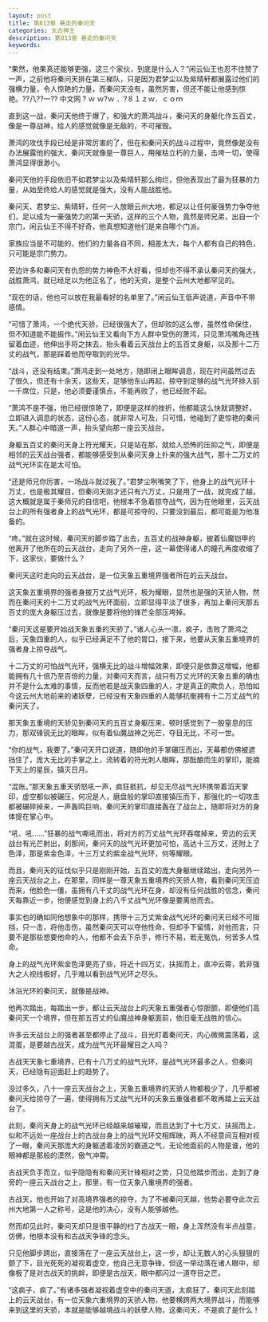 ```yaml
---
layout: post
title: 第813章 暴走的秦问天
categories: 太古神王
description: 第813章 暴走的秦问天
keywords:
---
```


“果然，他果真还能够更强，这三个家伙，到底是什么人？”闲云仙王也忍不住赞了一声，之前他将秦问天排在第三梯队，只是因为君梦尘以及紫晴轩都展露过他们的强横力量，令人惊艳的力量，而秦问天没有，虽然厉害，但还不能让他感到惊艳。??八??一?? 中文网  ? ｗ ｗ?ｗ ．?８１ｚｗ．ｃｏｍ

直到这一战，秦问天他终于爆了，和强大的萧鸿战斗，秦问天的身躯化作五百丈，像是一尊战神，给人的感觉就像是无敌的，不可摧毁。

萧鸿的攻伐手段已经是非常厉害的了，但在和秦问天的战斗过程中，竟然像是没有办法展露他的强大，秦问天就像是一尊巨人，用摧枯立朽的力量，击垮一切，使得萧鸿显得很渺小。

秦问天他的手段依旧不如君梦尘以及紫晴轩那么绚烂，但他表现出了最为狂暴的力量，从始至终给人的感觉就是强大，没有人能战胜他。

秦问天、君梦尘、紫晴轩，任何一人放眼云州大地，都足以让任何豪强势力争夺他们，足以成为一豪强势力的第一天骄，这样的三个人物，竟然是师兄弟，出自一个宗门，闲云仙王不得不好奇，他真想知道他们是来自哪个门派。

家族应当是不可能的，他们的力量各自不同，相差太大，每个人都有自己的特色，只可能是宗门势力。

旁边许多和秦问天有仇怨的势力神色不大好看，但却也不得不承认秦问天的强大，战胜萧鸿，就已经足以为他正名了，他的天资，是整个云州大地都罕见的。

“现在的话，他也可以放在我最看好的名单里了。”闲云仙王低声说道，声音中不带感情。

“可惜了萧鸿，一个绝代天骄，已经很强大了，但却败的这么惨，虽然性命保住，但不知道能不能振作。”闲云仙王又看向下方人群中受伤的萧鸿，只见萧鸿嘴角还残留着血迹，他伸出手将之抹去，抬头看着云天战台上的五百丈身躯，以及那十二万丈的战气，那是踩着他而夺取到的光华。

“战斗，还没有结束。”萧鸿走到一处地方，随即闭上眼眸调息，现在时间虽然过去了很久，但还有十余天，这些天，足够他东山再起，掠夺到足够的战气光环排入前一千席位，只是，他必须要谨慎点，不能再败了，他已经败不起。

“萧鸿不是不强，他已经很惊艳了，即便是这样的挫折，他都能这么快就调整好，立即进入调息的状态，这份心态，就非常人可及，只可惜，他碰到了更惊艳的秦问天。”人群心中暗道一声，抬头望向那一座云天战台。

身躯五百丈的秦问天身上符光耀天，只是站在那，就给人恐怖的压抑之气，即便是相邻的云天战台强者，都能够感受到从秦问天身上扑来的强大战气，那十二万丈的战气光环实在是太可怕。

“还是师兄你厉害，一场战斗就过我了。”君梦尘咧嘴笑了下，他身上的战气光环十万丈，也是极其耀目，但秦问天刚才还只有六万丈，只是用了一战，就完成了越，这大概就是属于秦师兄的自信吧，他根本不急着掠夺战气，因为在他眼里，云天战台上的所有强者身上的战气光环，都是可掠夺的，只要没到最后，都可能是为他准备的。

“咚。”就在这时候，秦问天的脚步踏了出去，五百丈的战神身躯，披着仙魔铠甲的他离开了他所在的云天战台，走向了另外一座，这一幕使得诸人的瞳孔再度收缩了下，这家伙，要做什么？

秦问天这时走向的云天战台，是一位天象五重境界强者所在的云天战台。

这天象五重境界的强者身披万丈战气光环，极为耀眼，显然也是强的天骄人物，然而在秦问天的十二万丈的战气光环面前，立即显得平淡了很多，再加上秦问天那五百丈的庞大身躯压过去，就像是要将他的锋芒全部压垮掉。

“秦问天这是要开始战天象五重的天骄了。”诸人心头一凛，疯子，击败了萧鸿之后，天象四重的人，似乎已经满足不了他的胃口，接下来，他要从天象五重境界的强者身上掠夺战气。

十二万丈的可怕战气光环，强横无比的战斗增幅效果，即便只是依靠这增幅，他都能拥有几十倍乃至百倍的力量，对秦问天而言，战只有万丈光环的天象五重的确也并不是什么太难的事情，反而他若是战天象四重的人，才是真正的欺负人，恐怕如今这云州大地前来的诸妖孽，已经没有天象四重的人能够抗衡拥有十二万丈战气的秦问天了。

那天象五重境的天骄见到秦问天的五百丈身躯压来，顿时感觉到了一股窒息的压力，那双锋锐无比的眼眸，似有着仙魔战神之光芒，夺目无比，不可一世。

“你的战气，我要了。”秦问天开口说道，随即他的手掌碾压而出，天幕都仿佛被遮挡住了，庞大无比的手掌之上，流转着的符光刺人眼眸，那酝酿而生的掌印，能摘下天上的星辰，镇灭日月。

“混账。”那天象五重天骄怒吼一声，疯狂抵抗，却见无尽战气光环携带着滔天掌印，虚空都似被碾压，何况是人，磨盘般的掌印直接镇压而下，那强化的一切攻击都被碾碎掉来，一声轰鸣巨响，秦问天的掌印直接轰在了战台上，随即将对方的身体提在掌心中。

“吼、吼……”狂暴的战气嘶吼而出，将对方的万丈战气光环吞噬掉来，旁边的云天战台有光芒射出，刹那间，秦问天的战气光环更加可怕，高达十三万丈，还附上了色泽，那是紫金色泽，十三万丈的紫金战气光环，何等耀眼。

而且，秦问天的征伐似乎只是刚刚开始，五百丈的庞大身躯继续踏出，走向另外一座云天战台之上，在那里，同样是一尊天象五重境界的天骄人物，看到秦问天压迫而来，他脸色一僵，虽拥有八千丈的战气光环在身，却没有任何战胜的信念，秦问天每靠近一步，他便感觉到身上的八千丈战气光环像是要离他而去。

事实也的确如同他想象中的那样，携带十三万丈紫金战气光环的秦问天已经不可阻挡，只一击，将他击伤，虽然秦问天可以夺他性命，但却手下留情，对他而言，只要不是那些想要他命的人，他都不会去下杀手，修行不易，若无冤仇，何苦多人性命。

身上的战气光环紫金色泽更亮了些，将近十四万丈，扶摇而上，直冲云霄，若非强大之人视线极好，几乎难以看到战气光环之尽头。

沐浴光环的秦问天，就像是战神。

他再次踏出，每踏出一步，都让云天战台上的天象五重强者心惊胆颤，即便他们高秦问天一个境界，但在那五百丈的仙魔战神身躯面前，依旧毫无战胜的信心。

许多云天战台上的强者甚至都停止了战斗，目光盯着秦问天，内心微微震荡着，这混蛋，是要越古战天，成为战气光环最耀目之人吗？

古战天天象七重境界，已有十八万丈的战气光环，是战气光环最多之人，但秦问天，已经隐有迎面赶上的趋势了。

没过多久，八十一座云天战台之上，天象五重境界的天骄人物都极少了，几乎都被秦问天给掠夺了一遍，使得拥有万丈战气光环的天象五重强者都不敢再踏上云天战台了。

此刻，秦问天身上的战气光环已经越来越璀璨，而且达到了十七万丈，扶摇而上，似和不远处一座战台上的古战台身上的战气光环交相辉映，两人不经意间互相对视了一眼，秦问天那庞大的身躯透着凌厉的霸道之气，无论他面前的人物是谁，他的眼神都是那般的漠然，傲气冲霄。

古战天负手而立，似乎隐隐有和秦问天针锋相对之势，只见他踏步而出，走到了身旁的一座云天战台之上，那里，有一位天象八重境界的强者。

古战天，他也开始了对高境界强者的掠夺，为了不被秦问天越，他势必要夺此次云州大地第一人之称号，这是他的决心，没有人能够越他。

然而却见此时，秦问天却只是很平静的扫了古战天一眼，身上浑然没有半点战意，仿佛，他根本没有和古战天争锋的念头。

只见他脚步跨出，直接落在了一座云天战台上，这一步，却让无数人的心头狠狠的颤了下，目光死死的凝视着虚空，他自己无意争锋，但这一举动落在诸人眼中，却像极了是对古战天的挑衅，即便是古战天，眼中都闪过一道夺目之芒。

“这疯子，疯了。”有诸多强者凝视着虚空中的秦问天道，太疯狂了，秦问天此刻踏上的云天战台，有一位天象六重境界的天骄人物，他要横跨两大境界战斗，而能够来到这里的天骄，本就是能够越境战斗的妖孽人物，这秦问天，不是疯了是什么！
